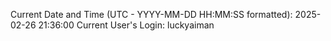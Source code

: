 Current Date and Time (UTC - YYYY-MM-DD HH:MM:SS formatted): 2025-02-26 21:36:00
Current User's Login: luckyaiman

